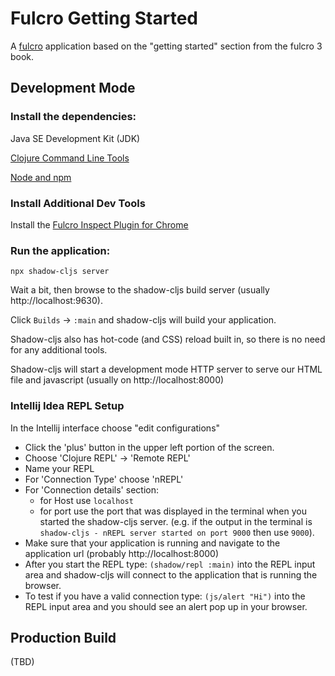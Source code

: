 # Fulcro Getting Started

A [fulcro](http://book.fulcrologic.com/#_getting_started) application based on the "getting started" section from the fulcro 3 book.

## Development Mode

### Install the dependencies:

Java SE Development Kit (JDK)

[Clojure Command Line Tools](https://clojure.org/guides/getting_started)

[Node and npm](https://nodejs.org/en/)

### Install Additional Dev Tools

Install the [Fulcro Inspect Plugin for Chrome](https://chrome.google.com/webstore/detail/fulcro-inspect/meeijplnfjcihnhkpanepcaffklobaal)

### Run the application:

```
npx shadow-cljs server
```

Wait a bit, then browse to the shadow-cljs build server (usually http://localhost:9630).

Click `Builds` -> `:main` and shadow-cljs will build your application.  

Shadow-cljs also has hot-code (and CSS) reload built in, so there is no need for any additional tools.

Shadow-cljs will start a development mode HTTP server to serve our HTML file and javascript (usually on http://localhost:8000)  

### Intellij Idea REPL Setup

In the Intellij interface choose "edit configurations"

- Click the 'plus' button in the upper left portion of the screen.
- Choose 'Clojure REPL' -> 'Remote REPL'
- Name your REPL
- For 'Connection Type' choose 'nREPL'
- For 'Connection details' section:
    - for Host use `localhost`
    - for port use the port that was displayed in the terminal when you started the shadow-cljs server. (e.g. if the output in the terminal is `shadow-cljs - nREPL server started on port 9000` then use `9000`).
- Make sure that your application is running and navigate to the application url (probably http://localhost:8000)
- After you start the REPL type: `(shadow/repl :main)` into the REPL input area and shadow-cljs will connect to the application that is running the browser.
- To test if you have a valid connection type: `(js/alert "Hi")` into the REPL input area and you should see an alert pop up in your browser.

## Production Build

(TBD)